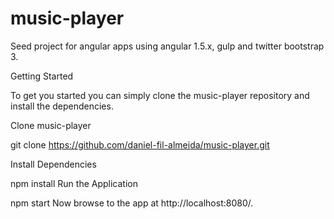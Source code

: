 # music-player


Seed project for angular apps using angular 1.5.x, gulp and twitter bootstrap 3.

Getting Started

To get you started you can simply clone the music-player repository and install the dependencies.

Clone music-player

git clone https://github.com/daniel-fil-almeida/music-player.git

Install Dependencies

npm install
Run the Application

npm start
Now browse to the app at http://localhost:8080/.
